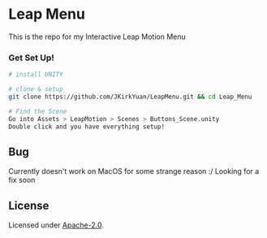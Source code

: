 # Leap Menu

This is the repo for my Interactive Leap Motion Menu

### Get Set Up!
```bash
# install UNITY

# clone & setup
git clone https://github.com/JKirkYuan/LeapMenu.git && cd Leap_Menu 

# Find the Scene
Go into Assets > LeapMotion > Scenes > Buttons_Scene.unity
Double click and you have everything setup!

```
## Bug
Currently doesn't work on MacOS for some strange reason :/ 
Looking for a fix soon

## License

Licensed under [Apache-2.0](LICENSE).
